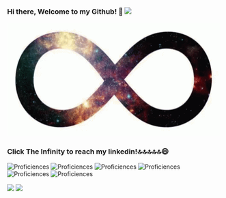 ### Hi there, Welcome to my Github! 💙 <img src="https://raw.githubusercontent.com/MartinHeinz/MartinHeinz/master/wave.gif" width="30px">
[![Prophet37 Header align="center"](https://github.com/Prophet37/Prophet37/blob/main/64b3b943f5f68c654d95e7ed7593978b.gif "Header")](https://www.linkedin.com/in/ajay-calambur-40158a18a/)     
### Click The Infinity to reach my linkedin!🔝🔝🔝🔝🔝😄


<!--
**Prophet37/Prophet37** is a ✨ _special_ ✨ repository because its `README.md` (this file) appears on your GitHub profile.

Here are some ideas to get you started:

- 🔭 I’m currently working on Deep Learning
- 🌱 I’m currently learning Transfer Learning,Concepts of LSTM
- 👯 I’m looking to collaborate on Machine Learning, Deep Learning
- 💬 Ask me about Exploratory Data Analysis,Machine Learning
- 📫 How to reach me: You can reach out to me on <a href="https://www.instagram.com/calamburajay/"><img height="30" src="https://github.com/WaylonWalker/WaylonWalker/blob/main/icon/instagram.jpg?raw=true"></a>&nbsp;&nbsp;  and on <a target="_blank" href="mailto:ajay372000@gmail.com">
  <img align="left" alt="Gmail" width="22px" src="https://cdn.jsdelivr.net/npm/simple-icons@v3/icons/gmail.svg" />
</a>
- 😄 Pronouns: He/Him
-->


![Proficiences](https://img.shields.io/badge/CODE-C++-informational?style=flat&logo=<LOGO_NAME>&logoColor=white&color=2bbc8a)
![Proficiences](https://img.shields.io/badge/CODE-Python-informational?style=flat&logo=<LOGO_NAME>&logoColor=white&color=2bbc8a)
![Proficiences](https://img.shields.io/badge/CODE-C-informational?style=flat&logo=<LOGO_NAME>&logoColor=white&color=2bbc8a)
![Proficiences](https://img.shields.io/badge/FIELDOFINTEREST-DataAnalysis-informational?style=flat&logo=<LOGO_NAME>&logoColor=white&color=2bbc8a)
![Proficiences](https://img.shields.io/badge/FIELDOFINTEREST-MachineLearning-informational?style=flat&logo=<LOGO_NAME>&logoColor=white&color=2bbc8a)
![Proficiences](https://img.shields.io/badge/FIELDOFINTEREST-DeepLearning-informational?style=flat&logo=<LOGO_NAME>&logoColor=white&color=2bbc8a)


<img align="center" src="https://github-readme-stats.vercel.app/api/top-langs/?username=Prophet37&theme=dark" /> <img align="center" src="https://github-readme-stats.vercel.app/api?username=Prophet37&show_icons=true&theme=dark" />



